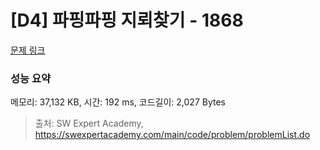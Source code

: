 # [D4] 파핑파핑 지뢰찾기 - 1868 

[문제 링크](https://swexpertacademy.com/main/code/problem/problemDetail.do?contestProbId=AV5LwsHaD1MDFAXc) 

### 성능 요약

메모리: 37,132 KB, 시간: 192 ms, 코드길이: 2,027 Bytes



> 출처: SW Expert Academy, https://swexpertacademy.com/main/code/problem/problemList.do
